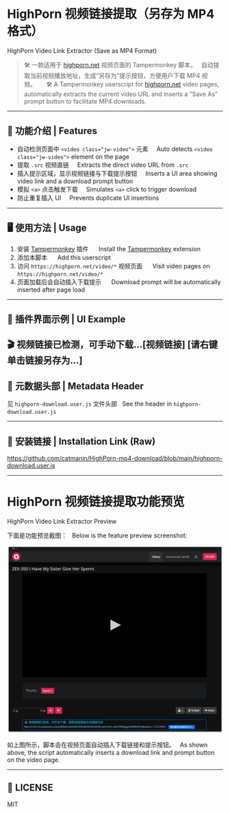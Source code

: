 # HighPorn 视频链接提取（另存为 MP4 格式）  
HighPorn Video Link Extractor (Save as MP4 Format)

> 🛠 一款适用于 [highporn.net](https.highporn.net/video/...) 视频页面的 Tampermonkey 脚本，  
> 自动提取当前视频播放地址，生成“另存为”提示按钮，方便用户下载 MP4 视频。  
>  
> 🛠 A Tampermonkey userscript for [highporn.net](https.highporn.net/video/...) video pages,  
> automatically extracts the current video URL and inserts a “Save As” prompt button to facilitate MP4 downloads.

---

## 📌 功能介绍 | Features

- 自动检测页面中 `<video class="jw-video">` 元素  
  Auto detects `<video class="jw-video">` element on the page  
- 提取 `.src` 视频直链  
  Extracts the direct video URL from `.src`  
- 插入提示区域，显示视频链接与下载提示按钮  
  Inserts a UI area showing video link and a download prompt button  
- 模拟 `<a>` 点击触发下载  
  Simulates `<a>` click to trigger download  
- 防止重复插入 UI  
  Prevents duplicate UI insertions  

---

## 🖥️ 使用方法 | Usage

1. 安装 [Tampermonkey](https://www.tampermonkey.net/) 插件  
   Install the [Tampermonkey](https://www.tampermonkey.net/) extension  
2. 添加本脚本  
   Add this userscript  
3. 访问 `https://highporn.net/video/*` 视频页面  
   Visit video pages on `https://highporn.net/video/*`  
4. 页面加载后会自动插入下载提示  
   Download prompt will be automatically inserted after page load  

---

## 📂 插件界面示例 | UI Example
🎬 视频链接已检测，可手动下载...[视频链接] [请右键单击链接另存为...]
---

## 📄 元数据头部 | Metadata Header

见 `highporn-download.user.js` 文件头部  
See the header in `highporn-download.user.js`

---

## 🔗 安装链接 | Installation Link (Raw)
https://github.com/catmanin/HighPorn-mp4-download/blob/main/highporn-download.user.js

---

# HighPorn 视频链接提取功能预览  
HighPorn Video Link Extractor Preview

下面是功能预览截图：  
Below is the feature preview screenshot:

![功能预览](https://raw.githubusercontent.com/catmanin/HighPorn-mp4-download/refs/heads/main/%E5%8A%9F%E8%83%BD%E9%A2%84%E8%A7%88.png)

如上图所示，脚本会在视频页面自动插入下载链接和提示按钮。  
As shown above, the script automatically inserts a download link and prompt button on the video page.

---

## 🧾 LICENSE

MIT
